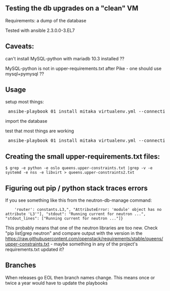 Testing the db upgrades on a "clean" VM
---------------------------------------

Requirements: a dump of the database

Tested with ansible 2.3.0.0-3.EL7

Caveats: 
----
can't install MySQL-python with mariadb 10.3 installed ??

MySQL-python is not in upper-requirements.txt after Pike - one should use mysql+pymysql ??


Usage
-----

setup most things:
<pre> ansibe-playbook 01_install_mitaka_virtualenv.yml --connection=local </pre>

import the database

test that most things are working
<pre> ansibe-playbook 01_install_mitaka_virtualenv.yml --connection=local </pre>

Creating the small upper-requirements.txt files:
--------

```
$ grep -e python -e oslo queens.upper-constraints.txt |grep -v -e systemd -e nss -e libvirt > queens.upper-constraints2.txt 

```

Figuring out pip / python stack traces errors
-----------

If you see something like this from the neutron-db-manage command:

```
    'router': constants.L3,", "AttributeError: 'module' object has no attribute 'L3'"], "stdout": "Running current for neutron ...", "stdout_lines": ["Running current for neutron ..."]}
```

This probably means that one of the neutron libraries are too new. Check "pip list|grep neutron" and compare output with the version in the https://raw.githubusercontent.com/openstack/requirements/stable/queens/upper-constraints.txt - maybe something in any of the project's requirements.txt updated it?


Branches
---------

When releases go EOL then branch names change. This means once or twice a year would have to update the playbooks
